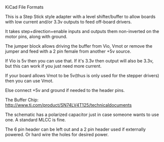 KiCad File Formats

This is a Step Stick style adapter with a level shifter/buffer
to allow boards with low current and/or 3.3v outputs to feed
off-board drivers.

It takes step+direction+enable inputs and outputs them 
non-inverted on the motor pins, along with ground.

The jumper block allows driving the buffer from Vio, Vmot or remove the 
jumper and feed with a 2 pin female from another +5v source.

If Vio is 5v then you can use that. If it's 3.3v then output will also
be 3.3v, but this can work if you just need more current.

If your board allows Vmot to be 5v(thus is only used for the stepper
drivers) then you can use Vmot. 

Else connect +5v and ground if needed to the header pins.

The Buffer Chip:
http://www.ti.com/product/SN74LV4T125/technicaldocuments

The schematic has a polarized capacitor just in case someone wants 
to use one. A standard MLCC is fine.

The 6 pin header can be left out and a 2 pin header used if externally
powered. Or hard wire the holes for desired power.

